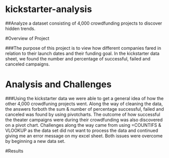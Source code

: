 # kickstarter-analysis

##Analyze a dataset consisting of 4,000 crowdfunding projects to discover hidden trends.

#Overview of Project

###The purpose of this project is to view how different companies fared in relation to their launch dates and their funding goal. 
In the kickstarter data sheet, we found the number and percentage of successful, failed and canceled campaigns. 

# Analysis and Challenges

###Using the kickstarter data we were able to get a general idea of how the other 4,000 crowdfuning projects went. 
Along the way of cleaning the data, the answers  forboth the sum & number of percentage successful, failed and canceled was found by using pivotcharts.
The outcome of how successful the theater campaigns were during their crowdfunding was also discovered on a pivot chart. 
Challenges along the way came from using =COUNTIFS & VLOOKUP as the data set did not want to process the data and continued giving me an error message on my excel sheet. Both issues were overcome by beginning a new data set. 

#Results


